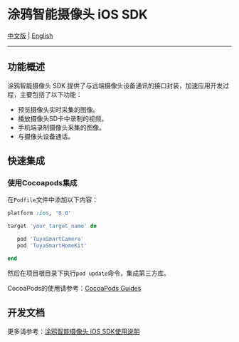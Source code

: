 # 涂鸦智能摄像头 iOS SDK

[中文版](./README-zh.md) | [English](./README.md)

---

## 功能概述

涂鸦智能摄像头 SDK 提供了与远端摄像头设备通讯的接口封装，加速应用开发过程，主要包括了以下功能：

- 预览摄像头实时采集的图像。
- 播放摄像头SD卡中录制的视频。
- 手机端录制摄像头采集的图像。
- 与摄像头设备通话。

## 快速集成

### 使用Cocoapods集成

在`Podfile`文件中添加以下内容：

```ruby
platform :ios, '8.0'

target 'your_target_name' do

   pod 'TuyaSmartCamera'
   pod 'TuyaSmartHomeKit'

end

```

然后在项目根目录下执行`pod update`命令，集成第三方库。

CocoaPods的使用请参考：[CocoaPods Guides](https://guides.cocoapods.org/)

## 开发文档

更多请参考：[涂鸦智能摄像头 iOS SDK使用说明](https://tuyainc.github.io/tuyasmart_camera_ios_sdk_doc/zh-hans/)
